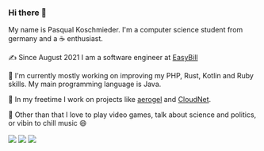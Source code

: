 ### Hi there 👋

My name is Pasqual Koschmieder. I'm a computer science student from germany and a ☕ enthusiast.

✍️ Since August 2021 I am a software engineer at [EasyBill](https://easybill.de)

🌱 I'm currently mostly working on improving my PHP, Rust, Kotlin and Ruby skills. My main programming language is Java.

🔭 In my freetime I work on projects like [aerogel](https://github.com/derklaro/aerogel) and [CloudNet](https://cloudnetservice.eu).

💬 Other than that I love to play video games, talk about science and politics, or vibin to chill music 😄

<span>
  <img align="center" src="https://github-profile-trophy.vercel.app/?username=derklaro&margin-w=15&row=1" />
</span>

<span>
  <img align="center" src="https://github-readme-stats.vercel.app/api?username=derklaro&count_private=true&show_icons=true&include_all_commits=true&theme=dark" />
</span>

<span>
  <img align="center" src="https://github-readme-stats.vercel.app/api/wakatime?username=derklaro&layout=compact&theme=dark" />
</span>
